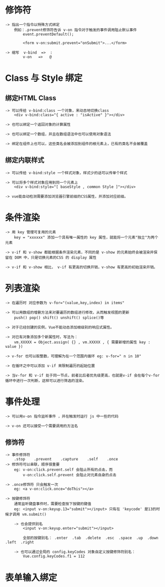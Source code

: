 # 修饰符
    -> 指出一个指令以特殊方式绑定
        例如：.prevent修饰符告诉 v-on 指令对于触发的事件调用阻止默认事件
            event.preventDefault();

            <form v-on:submit.prevent="onSubmit">...</form>

    -> 缩写  v-bind  =>  :
            v-on   =>   @

# Class 与 Style 绑定

## 绑定HTML Class
    -> 可以传给 v-bind:class 一个对象，来动态地切换class 
        <div v-bind:class="{ active : "isActive" }"></div>

    -> 也可以绑定一个返回对象的计算属性

    -> 也可以绑定一个数组，并且在数组语法中也可以使用对象语法

    -> 绑定在组件上也可以，这些类名会被添加到组件的根元素上，已有的类名不会被覆盖

## 绑定内联样式
    -> 可以传给 v-bind:style 一个样式对象，样式少的话可以传单个样式

    -> 可以将多个样式对象应用到同一个元素上
        <div v-bind:style="[ baseStyle , common Style ]"></div>

    -> vue能自动检测需要添加浏览器引擎前缀的CSS属性，并添加对应前缀。

# 条件渲染
    -> 用 key 管理可复用的元素
        key = "xxxxxx" 添加一个具有唯一属性的 key 属性，就能将一个元素"独立"为两个元素

    -> v-if 和 v-show 都能根据条件渲染元素，不同的是 v-show 的元素始终会被渲染并保留在 DOM 中，只是切换元素的CSS 的 display 属性

    -> v-if 和 v-show 相比， v-if 有更高的切换开销，v-show 有更高的初始渲染开销。

# 列表渲染 
    -> 在遍历时 对应参数为 v-for="(value,key,index) in items"

    -> 可以用数组的增删方法来对要遍历的数组进行修改，从而触发视图的更新
        push() pop() shift() unshift() splice()等

    -> 对于已经创建的实例，Vue不能动态添加根级别的响应式属性。
    
    -> 对已有对象添加多个新属性时，写法为：
        vm.XXXXX = Object.assign( {} , vm.XXXXX , { 需要新增的属性 key : value })

    -> v-for 也可以取整数，可理解为在一个范围内循环 eg: v-for=" n in 10" 
        
    -> 在循环之中可以添加 v-if 来限制遍历的起始位置

    -> 当v-for 和 v-if 处于同一节点，前者比后者优先级更高，也就是v-if 会在每个v-for 循环中进行一次判断，这样可以进行筛选的渲染。

# 事件处理
    -> 可以用v-on 指令监听事件 ，并在触发时运行 js 中一些的代码

    -> v-on 还可以接受一个需要调用的方法名 

## 修饰符
    -> 事件修饰符
        .stop    .prevent    .capture    .self    .once
    -> 修饰符可以串联，顺序很重要
        eg: v-on:click.prevent.self 会阻止所有的点击，而
            v-on:click.self.prevent 会阻止对元素自身的点击

    -> .once修饰符 只会触发一次
        eg: <a v-on:click.once="doThis"></a>

    -> 按键修饰符
        通常监听键盘事件时，需要检查按下按键的键值
        eg: <input v-on:keyup.13="submit"></input> 只有在 'keycode' 是13的时候才调用 vm.submit()

        -> 也会提供别名
            <input v-on:keyup.enter="submit"></input>

            全部的按键别名： .enter  .tab  .delete  .esc  .space  .up  .down  .left  .right

        -> 也可以通过全局的 config.keyCodes 对象自定义按键修饰符别名：
            Vue.config.keyCodes.f1 = 112

# 表单输入绑定








